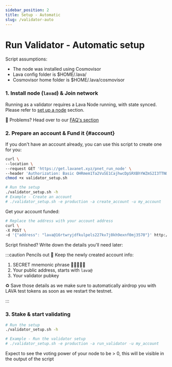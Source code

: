 ```yaml
---
sidebar_position: 2
title: Setup - Automatic
slug: /validator-auto
---
```


# Run Validator - Automatic setup

Script assumptions:
- The node was installed using Cosmovisor
- Lava config folder is $HOME/.lava/
- Cosmovisor home folder is $HOME/.lava/cosmovisor


### 1. Install node (`lavad`) & Join network

Running as a validator requires a Lava Node running, with state synced. Please refer to [set up a node](https://docs.lavanet.xyz/lava-node-intro) section.

🛟 Problems? Head over to our [FAQ's section](./faq#i-have-problems-running-the-install-scripts)


### 2. Prepare an account & Fund it {#account}
If you don't have an account already, you can use this script to create one for you:

```bash
curl \
--location \
--request GET 'https://get.lavanet.xyz/pnet_run_node' \
--header 'Authorization: Basic OHRmem1Ta2VuSE1CajhwcDpSRXBhYWZmS2I3TTNQNlBt' > validator_setup.sh && \
chmod +x validator_setup.sh

# Run the setup
./validator_setup.sh -h
# Example - Create an account
# ./validator_setup.sh -e production -a create_account -u my_account
```

Get your account funded:
```bash
# Replace the address with your account address
curl \
-X POST \
-d '{"address": "lava@16rtwryjdfkulpels227kv7j0kh9exnf0mj3570"}' http://44.205.140.46:5555
```

Script finished? Write down the details you'll need later:

:::caution Pencils out 📝
Keep the newly created account info:
1. SECRET mnemonic phrase 🚨🤫🚨🤫🚨
2. Your public address, starts with `lava@`
3. Your validator pubkey

♻ Save those details as we make sure to automatically airdrop you with LAVA test tokens as soon as we restart the testnet.

:::



### 3. Stake & start validating

```bash
# Run the setup
./validator_setup.sh -h

# Example - Run the validator setup
# ./validator_setup.sh -e production -a run_validator -u my_account
```

Expect to see the voting power of your node to be > 0, this will be visible in the output of the script
